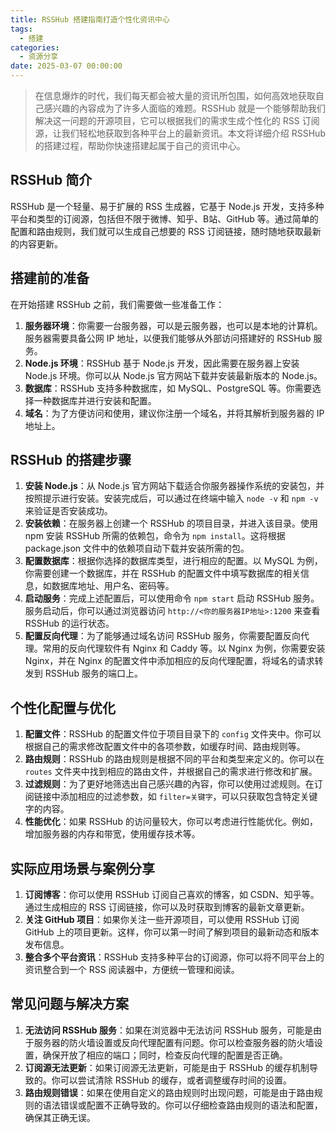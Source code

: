 ```yaml
---
title: RSSHub 搭建指南打造个性化资讯中心
tags:
  - 搭建
categories:
  - 资源分享
date: 2025-03-07 00:00:00
---
```


> 在信息爆炸的时代，我们每天都会被大量的资讯所包围，如何高效地获取自己感兴趣的內容成为了许多人面临的难题。RSSHub 就是一个能够帮助我们解决这一问题的开源项目，它可以根据我们的需求生成个性化的 RSS 订阅源，让我们轻松地获取到各种平台上的最新资讯。本文将详细介绍 RSSHub 的搭建过程，帮助你快速搭建起属于自己的资讯中心。

<!-- more -->

## RSSHub 简介

RSSHub 是一个轻量、易于扩展的 RSS 生成器，它基于 Node.js 开发，支持多种平台和类型的订阅源，包括但不限于微博、知乎、B站、GitHub 等。通过简单的配置和路由规则，我们就可以生成自己想要的 RSS 订阅链接，随时随地获取最新的内容更新。

## 搭建前的准备

在开始搭建 RSSHub 之前，我们需要做一些准备工作：

1. **服务器环境**：你需要一台服务器，可以是云服务器，也可以是本地的计算机。服务器需要具备公网 IP 地址，以便我们能够从外部访问搭建好的 RSSHub 服务。
2. **Node.js 环境**：RSSHub 基于 Node.js 开发，因此需要在服务器上安装 Node.js 环境。你可以从 Node.js 官方网站下载并安装最新版本的 Node.js。
3. **数据库**：RSSHub 支持多种数据库，如 MySQL、PostgreSQL 等。你需要选择一种数据库并进行安装和配置。
4. **域名**：为了方便访问和使用，建议你注册一个域名，并将其解析到服务器的 IP 地址上。

## RSSHub 的搭建步骤

1. **安装 Node.js**：从 Node.js 官方网站下载适合你服务器操作系统的安装包，并按照提示进行安装。安装完成后，可以通过在终端中输入 `node -v` 和 `npm -v` 来验证是否安装成功。
2. **安装依赖**：在服务器上创建一个 RSSHub 的项目目录，并进入该目录。使用 npm 安装 RSSHub 所需的依赖包，命令为 `npm install`。这将根据 package.json 文件中的依赖项自动下载并安装所需的包。
3. **配置数据库**：根据你选择的数据库类型，进行相应的配置。以 MySQL 为例，你需要创建一个数据库，并在 RSSHub 的配置文件中填写数据库的相关信息，如数据库地址、用户名、密码等。
4. **启动服务**：完成上述配置后，可以使用命令 `npm start` 启动 RSSHub 服务。服务启动后，你可以通过浏览器访问 `http://<你的服务器IP地址>:1200` 来查看 RSSHub 的运行状态。
5. **配置反向代理**：为了能够通过域名访问 RSSHub 服务，你需要配置反向代理。常用的反向代理软件有 Nginx 和 Caddy 等。以 Nginx 为例，你需要安装 Nginx，并在 Nginx 的配置文件中添加相应的反向代理配置，将域名的请求转发到 RSSHub 服务的端口上。

## 个性化配置与优化

1. **配置文件**：RSSHub 的配置文件位于项目目录下的 `config` 文件夹中。你可以根据自己的需求修改配置文件中的各项参数，如缓存时间、路由规则等。
2. **路由规则**：RSSHub 的路由规则是根据不同的平台和类型来定义的。你可以在 `routes` 文件夹中找到相应的路由文件，并根据自己的需求进行修改和扩展。
3. **过滤规则**：为了更好地筛选出自己感兴趣的內容，你可以使用过滤规则。在订阅链接中添加相应的过滤参数，如 `filter=关键字`，可以只获取包含特定关键字的内容。
4. **性能优化**：如果 RSSHub 的访问量较大，你可以考虑进行性能优化。例如，增加服务器的内存和带宽，使用缓存技术等。

## 实际应用场景与案例分享

1. **订阅博客**：你可以使用 RSSHub 订阅自己喜欢的博客，如 CSDN、知乎等。通过生成相应的 RSS 订阅链接，你可以及时获取到博客的最新文章更新。
2. **关注 GitHub 项目**：如果你关注一些开源项目，可以使用 RSSHub 订阅 GitHub 上的项目更新。这样，你可以第一时间了解到项目的最新动态和版本发布信息。
3. **整合多个平台资讯**：RSSHub 支持多种平台的订阅源，你可以将不同平台上的资讯整合到一个 RSS 阅读器中，方便统一管理和阅读。

## 常见问题与解决方案

1. **无法访问 RSSHub 服务**：如果在浏览器中无法访问 RSSHub 服务，可能是由于服务器的防火墙设置或反向代理配置有问题。你可以检查服务器的防火墙设置，确保开放了相应的端口；同时，检查反向代理的配置是否正确。
2. **订阅源无法更新**：如果订阅源无法更新，可能是由于 RSSHub 的缓存机制导致的。你可以尝试清除 RSSHub 的缓存，或者调整缓存时间的设置。
3. **路由规则错误**：如果在使用自定义的路由规则时出现问题，可能是由于路由规则的语法错误或配置不正确导致的。你可以仔细检查路由规则的语法和配置，确保其正确无误。
